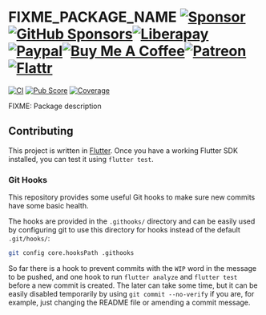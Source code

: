 # FIXME\_PACKAGE\_NAME [![Sponsor](https://img.shields.io/badge/-Sponsor-555555?style=flat-square)](https://github.com/llucax/llucax/blob/main/sponsoring-platforms.md)[![GitHub Sponsors](https://img.shields.io/badge/--ea4aaa?logo=github&style=flat-square)](https://github.com/sponsors/llucax)[![Liberapay](https://img.shields.io/badge/--f6c915?logo=liberapay&logoColor=black&style=flat-square)](https://liberapay.com/llucax/donate)[![Paypal](https://img.shields.io/badge/--0070ba?logo=paypal&style=flat-square)](https://www.paypal.com/donate?hosted_button_id=UZRR3REUC4SY2)[![Buy Me A Coffee](https://img.shields.io/badge/--ff813f?logo=buy-me-a-coffee&logoColor=white&style=flat-square)](https://www.buymeacoffee.com/llucax)[![Patreon](https://img.shields.io/badge/--f96854?logo=patreon&logoColor=white&style=flat-square)](https://www.patreon.com/llucax)[![Flattr](https://img.shields.io/badge/--6bc76b?logo=flattr&logoColor=white&style=flat-square)](https://flattr.com/@llucax)
[![CI](https://github.com/lunofono/FIXME_PACKAGE_NAME/workflows/CI/badge.svg)](https://github.com/lunofono/FIXME_PACKAGE_NAME/actions?query=branch%3Amain+workflow%3ACI+)
[![Pub Score](https://github.com/lunofono/FIXME_PACKAGE_NAME/workflows/Pub%20Score/badge.svg)](https://github.com/lunofono/FIXME_PACKAGE_NAME/actions?query=branch%3Amain+workflow%3A%22Pub+Score%22+)
[![Coverage](https://codecov.io/gh/lunofono/FIXME_PACKAGE_NAME/branch/main/graph/badge.svg)](https://codecov.io/gh/lunofono/FIXME_PACKAGE_NAME)

FIXME: Package description

## Contributing

This project is written in [Flutter](https://flutter.dev/). Once you have
a working Flutter SDK installed, you can test it using `flutter test`.

### Git Hooks

This repository provides some useful Git hooks to make sure new commits have
some basic health.

The hooks are provided in the `.githooks/` directory and can be easily used by
configuring git to use this directory for hooks instead of the default
`.git/hooks/`:

```sh
git config core.hooksPath .githooks
```

So far there is a hook to prevent commits with the `WIP` word in the message to
be pushed, and one hook to run `flutter analyze` and `flutter test` before
a new commit is created. The later can take some time, but it can be easily
disabled temporarily by using `git commit --no-verify` if you are, for example,
just changing the README file or amending a commit message.
